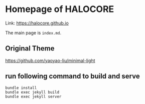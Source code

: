 # Homepage of HALOCORE

Link: https://halocore.github.io

The main page is `index.md`.

## Original Theme

https://github.com/yaoyao-liu/minimal-light

## run following command to build and serve

```
bundle install
bundle exec jekyll build
bundle exec jekyll server
```